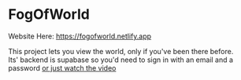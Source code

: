 # FogOfWorld
Website Here: https://fogofworld.netlify.app  

This project lets you view the world, only if you've been there before.  
Its' backend is supabase so you'd need to sign in with an email and a password [or just watch the video](https://youtu.be/KAB02CQcQ0s)